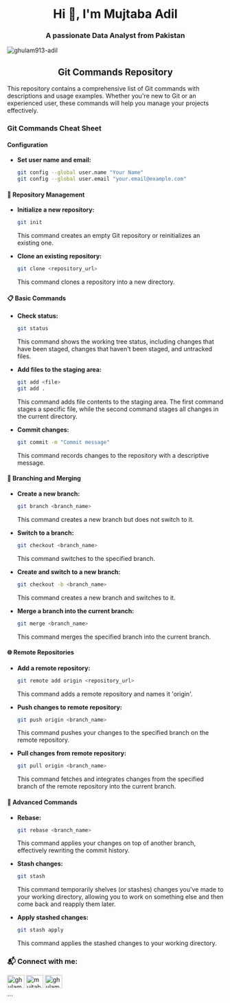 <h1 align="center">Hi 👋, I'm Mujtaba Adil</h1>
<h3 align="center">A passionate Data Analyst from Pakistan</h3>

<p align="left"> <img src="https://komarev.com/ghpvc/?username=ghulam913-adil&label=Profile%20views&color=0e75b6&style=flat" alt="ghulam913-adil" /> </p>

<h2 align="center">Git Commands Repository</h2>
<p align="left">
This repository contains a comprehensive list of Git commands with descriptions and usage examples. Whether you're new to Git or an experienced user, these commands will help you manage your projects effectively.
</p>

### Git Commands Cheat Sheet

#### Configuration
- **Set user name and email:**
  ```bash
  git config --global user.name "Your Name"
  git config --global user.email "your.email@example.com"


#### 📂 Repository Management
- **Initialize a new repository:**
  ```bash
  git init
  ```
  This command creates an empty Git repository or reinitializes an existing one.

- **Clone an existing repository:**
  ```bash
  git clone <repository_url>
  ```
  This command clones a repository into a new directory.

#### 📋 Basic Commands
- **Check status:**
  ```bash
  git status
  ```
  This command shows the working tree status, including changes that have been staged, changes that haven't been staged, and untracked files.

- **Add files to the staging area:**
  ```bash
  git add <file>
  git add .
  ```
  This command adds file contents to the staging area. The first command stages a specific file, while the second command stages all changes in the current directory.

- **Commit changes:**
  ```bash
  git commit -m "Commit message"
  ```
  This command records changes to the repository with a descriptive message.

#### 🌿 Branching and Merging
- **Create a new branch:**
  ```bash
  git branch <branch_name>
  ```
  This command creates a new branch but does not switch to it.

- **Switch to a branch:**
  ```bash
  git checkout <branch_name>
  ```
  This command switches to the specified branch.

- **Create and switch to a new branch:**
  ```bash
  git checkout -b <branch_name>
  ```
  This command creates a new branch and switches to it.

- **Merge a branch into the current branch:**
  ```bash
  git merge <branch_name>
  ```
  This command merges the specified branch into the current branch.

#### 🌐 Remote Repositories
- **Add a remote repository:**
  ```bash
  git remote add origin <repository_url>
  ```
  This command adds a remote repository and names it 'origin'.

- **Push changes to remote repository:**
  ```bash
  git push origin <branch_name>
  ```
  This command pushes your changes to the specified branch on the remote repository.

- **Pull changes from remote repository:**
  ```bash
  git pull origin <branch_name>
  ```
  This command fetches and integrates changes from the specified branch of the remote repository into the current branch.

#### 🚀 Advanced Commands
- **Rebase:**
  ```bash
  git rebase <branch_name>
  ```
  This command applies your changes on top of another branch, effectively rewriting the commit history.

- **Stash changes:**
  ```bash
  git stash
  ```
  This command temporarily shelves (or stashes) changes you've made to your working directory, allowing you to work on something else and then come back and reapply them later.

- **Apply stashed changes:**
  ```bash
  git stash apply
  ```
  This command applies the stashed changes to your working directory.

<h3 align="left">📬 Connect with me:</h3>
<p align="left">
<a href="https://linkedin.com/in/ghulam-mujtaba-adil" target="blank"><img align="center" src="https://raw.githubusercontent.com/rahuldkjain/github-profile-readme-generator/master/src/images/icons/Social/linked-in-alt.svg" alt="ghulam mujtaba adil" height="30" width="40" /></a>
<a href="https://kaggle.com/mujtabaadil" target="blank"><img align="center" src="https://raw.githubusercontent.com/rahuldkjain/github-profile-readme-generator/master/src/images/icons/Social/kaggle.svg" alt="mujtabaadil" height="30" width="40" /></a>
<a href="https://fb.com/ghulam mujtaba adil" target="blank"><img align="center" src="https://raw.githubusercontent.com/rahuldkjain/github-profile-readme-generator/master/src/images/icons/Social/facebook.svg" alt="ghulam mujtaba adil" height="30" width="40" /></a>
</p>
```
